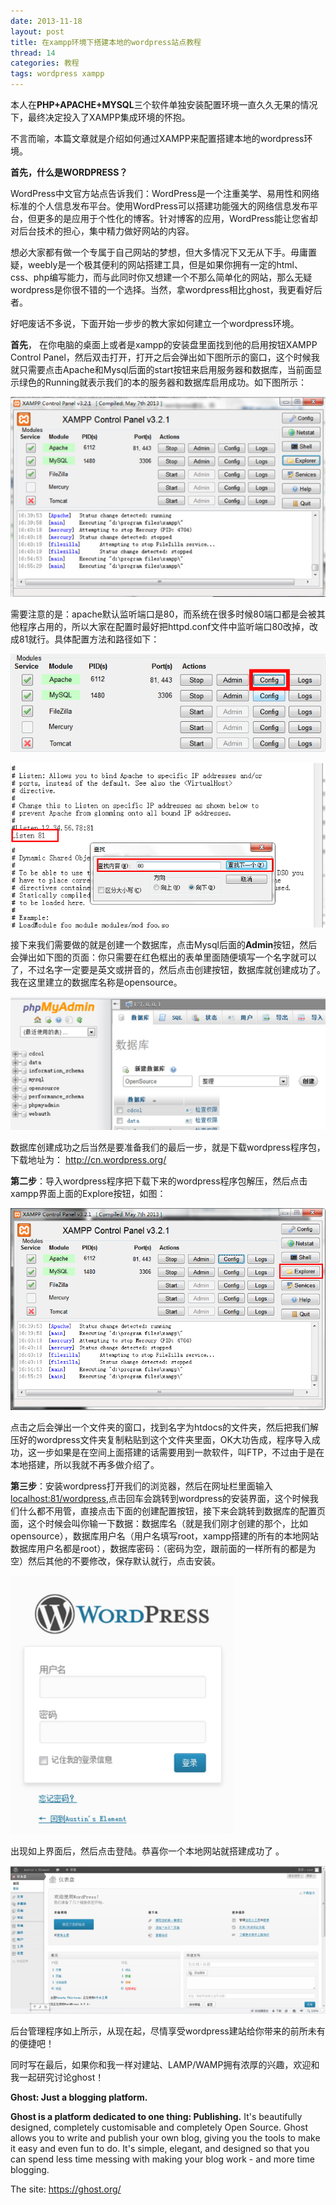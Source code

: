 ```yaml
---
date: 2013-11-18
layout: post
title: 在xampp环境下搭建本地的wordpress站点教程
thread: 14
categories: 教程
tags: wordpress xampp
---
```


本人在**PHP+APACHE+MYSQL**三个软件单独安装配置环境一直久久无果的情况下，最终决定投入了XAMPP集成环境的怀抱。

不言而喻，本篇文章就是介绍如何通过XAMPP来配置搭建本地的wordpress环境。

**首先，什么是WORDPRESS？**

WordPress中文官方站点告诉我们：WordPress是一个注重美学、易用性和网络标准的个人信息发布平台。使用WordPress可以搭建功能强大的网络信息发布平台，但更多的是应用于个性化的博客。针对博客的应用，WordPress能让您省却对后台技术的担心，集中精力做好网站的内容。

想必大家都有做一个专属于自己网站的梦想，但大多情况下又无从下手。毋庸置疑，weebly是一个极其便利的网站搭建工具，但是如果你拥有一定的html、css、php编写能力，而与此同时你又想建一个不那么简单化的网站，那么无疑wordpress是你很不错的一个选择。当然，拿wordpress相比ghost，我更看好后者。

好吧废话不多说，下面开始一步步的教大家如何建立一个wordpress环境。

**首先**， 在你电脑的桌面上或者是xampp的安装盘里面找到他的启用按钮XAMPP Control Panel，然后双击打开，打开之后会弹出如下图所示的窗口，这个时候我就只需要点击Apache和Mysql后面的start按钮来启用服务器和数据库，当前面显示绿色的Running就表示我们的本的服务器和数据库启用成功。如下图所示：

![](/assets/2013-11-18-wordpress-1.jpg)

需要注意的是：apache默认监听端口是80，而系统在很多时候80端口都是会被其他程序占用的，所以大家在配置时最好把httpd.conf文件中监听端口80改掉，改成81就行。具体配置方法和路径如下：

![](/assets/2013-11-18-wordpress-2.png)

![](/assets/2013-11-18-wordpress-3.png)

接下来我们需要做的就是创建一个数据库，点击Mysql后面的**Admin**按钮，然后会弹出如下图的页面：你只需要在红色框出的表单里面随便填写一个名字就可以了，不过名字一定要是英文或拼音的，然后点击创建按钮，数据库就创建成功了。 我在这里建立的数据库名称是opensource。

![](/assets/2013-11-18-wordpress-4.jpg)

数据库创建成功之后当然是要准备我们的最后一步，就是下载wordpress程序包，下载地址为： http://cn.wordpress.org/

**第二步**：导入wordpress程序把下载下来的wordpress程序包解压，然后点击xampp界面上面的Explore按钮，如图：

![](/assets/2013-11-18-wordpress-5.png)

点击之后会弹出一个文件夹的窗口，找到名字为htdocs的文件夹，然后把我们解压好的wordpress文件夹复制粘贴到这个文件夹里面，OK大功告成，程序导入成功，这一步如果是在空间上面搭建的话需要用到一款软件，叫FTP，不过由于是在本地搭建，所以我就不再多做介绍了。

**第三步**：安装wordpress打开我们的浏览器，然后在网址栏里面输入[localhost:81/wordpress](localhost:81/wordpress),点击回车会跳转到wordpress的安装界面，这个时候我们什么都不用管，直接点击下面的创建配置按钮，接下来会跳转到数据库的配置页面，这个时候会叫你输一下数据：数据库名（就是我们刚才创建的那个，比如opensource），数据库用户名（用户名填写root，xampp搭建的所有的本地网站数据库用户名都是root），数据库密码：（密码为空，跟前面的一样所有的都是为空）然后其他的不要修改，保存默认就行，点击安装。

![](/assets/2013-11-18-wordpress-6.jpg)

出现如上界面后，然后点击登陆。恭喜你一个本地网站就搭建成功了 。

![](/assets/2013-11-18-wordpress-7.jpg)

后台管理程序如上所示，从现在起，尽情享受wordpress建站给你带来的前所未有的便捷吧！

同时写在最后，如果你和我一样对建站、LAMP/WAMP拥有浓厚的兴趣，欢迎和我一起研究讨论ghost！

**Ghost: Just a blogging platform.**

**Ghost is a platform dedicated to one thing: Publishing.** It's beautifully designed, completely customisable and completely Open Source. Ghost allows you to write and publish your own blog, giving you the tools to make it easy and even fun to do. It's simple, elegant, and designed so that you can spend less time messing with making your blog work - and more time blogging. 

The site: https://ghost.org/
